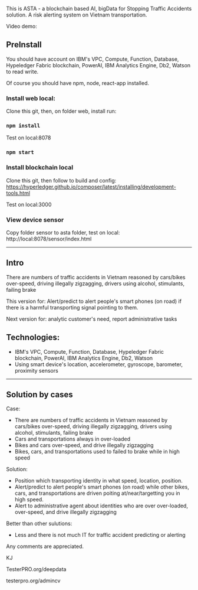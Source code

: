 This is ASTA - a blockchain based AI, bigData for Stopping Traffic Accidents solution.
A risk alerting system on Vietnam transportation.

Video demo: <updating>

## PreInstall
You should have account on IBM's VPC, Compute, Function, Database, Hypeledger Fabric blockchain, PowerAI, IBM Analytics Engine, Db2, Watson to read write.

Of course you should have npm, node, react-app installed.

### Install web local:
Clone this git, then, on folder web, install run:
### `npm install`

Test on local:8078
### `npm start`

### Install blockchain local
Clone this git, then follow to build and config:
https://hyperledger.github.io/composer/latest/installing/development-tools.html

Test on local:3000

### View device sensor
Copy folder sensor to asta folder, test on local:
http://local:8078/sensor/index.html

----------------------------------------
## Intro
There are numbers of traffic accidents in Vietnam reasoned by cars/bikes over-speed,  driving illegally zigzagging, drivers using alcohol, stimulants, failing brake

This version for: Alert/predict to alert people's smart phones (on road) if there is a harmful transporting signal pointing to them.

Next version for: analytic customer's need, report administrative tasks

## Technologies:
- IBM's VPC, Compute, Function, Database, Hypeledger Fabric blockchain, PowerAI, IBM Analytics Engine, Db2, Watson
- Using smart device's location, accelerometer, gyroscope, barometer, proximity sensors

----------------------------------------
## Solution by cases
Case:
- There are numbers of traffic accidents in Vietnam reasoned by cars/bikes over-speed,  driving illegally zigzagging, drivers using alcohol, stimulants, failing brake
- Cars and transportations always in over-loaded
- Bikes and cars over-speed, and drive illegally zigzagging
- Bikes, cars, and transportations used to failed to brake while in high speed


Solution:
- Position which transporting identity in what speed, location, position.
- Alert/predict to alert people's smart phones (on road) while other bikes, cars, and transportations are driven poiting at/near/targetting you in high speed.
- Alert to administrative agent about identities who are over over-loaded, over-speed, and drive illegally zigzagging

Better than other sulutions:
- Less and there is not much IT for traffic accident predicting or alerting


Any comments are appreciated.

KJ

TesterPRO.org/deepdata

testerpro.org/admincv
